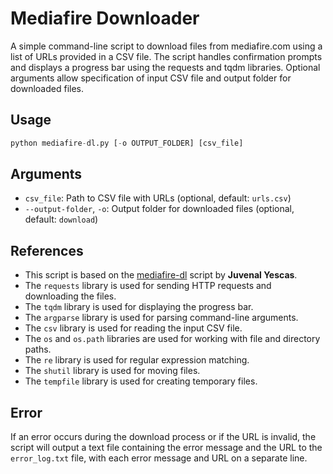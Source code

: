 # Mediafire Downloader
A simple command-line script to download files from mediafire.com using a list of URLs provided in a CSV file. The script handles confirmation prompts and displays a progress bar using the requests and tqdm libraries. Optional arguments allow specification of input CSV file and output folder for downloaded files.

## Usage

```python
python mediafire-dl.py [-o OUTPUT_FOLDER] [csv_file]
```

## Arguments
- `csv_file`: Path to CSV file with URLs (optional, default: `urls.csv`)
- `--output-folder`, `-o`: Output folder for downloaded files (optional, default: `download`)

## References
- This script is based on the [mediafire-dl](https://github.com/Juvenal-Yescas/mediafire-dl) script by **Juvenal Yescas**.
- The `requests` library is used for sending HTTP requests and downloading the files.
- The `tqdm` library is used for displaying the progress bar.
- The `argparse` library is used for parsing command-line arguments.
- The `csv` library is used for reading the input CSV file.
- The `os` and `os.path` libraries are used for working with file and directory paths.
- The `re` library is used for regular expression matching.
- The `shutil` library is used for moving files.
- The `tempfile` library is used for creating temporary files.

## Error
If an error occurs during the download process or if the URL is invalid, the script will output a text file containing the error message and the URL to the `error_log.txt` file, with each error message and URL on a separate line.